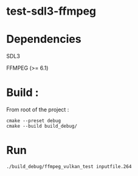 # test-sdl3-ffmpeg

# Dependencies 
SDL3

FFMPEG (>= 6.1)

# Build : 
From root of the project : 
```
cmake --preset debug
cmake --build build_debug/
``` 

# Run 
```
./build_debug/ffmpeg_vulkan_test inputfile.264
``` 
